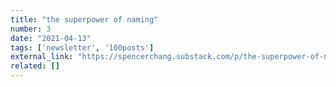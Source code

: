```yaml
---
title: "the superpower of naming"
number: 3
date: "2021-04-13"
tags: ['newsletter', '100posts']
external_link: "https://spencerchang.substack.com/p/the-superpower-of-naming"
related: []
---
```


